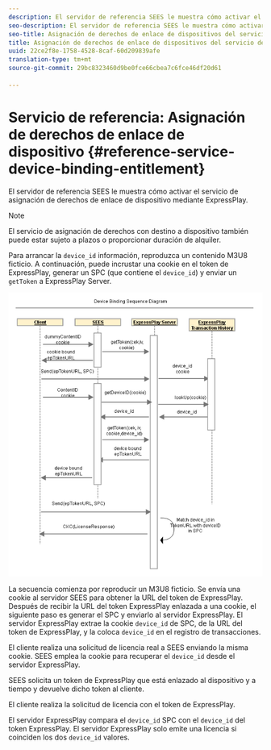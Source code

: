 ```yaml
---
description: El servidor de referencia SEES le muestra cómo activar el servicio de asignación de derechos de enlace de dispositivo mediante ExpressPlay.
seo-description: El servidor de referencia SEES le muestra cómo activar el servicio de asignación de derechos de enlace de dispositivo mediante ExpressPlay.
seo-title: Asignación de derechos de enlace de dispositivos del servicio de referencia
title: Asignación de derechos de enlace de dispositivos del servicio de referencia
uuid: 22ce2f8e-1758-4528-8caf-60d209839afe
translation-type: tm+mt
source-git-commit: 29bc8323460d9be0fce66cbea7c6fce46df20d61

---
```



# Servicio de referencia: Asignación de derechos de enlace de dispositivo {#reference-service-device-binding-entitlement}

El servidor de referencia SEES le muestra cómo activar el servicio de asignación de derechos de enlace de dispositivo mediante ExpressPlay.

>[!NOTE]
>
>El servicio de asignación de derechos con destino a dispositivo también puede estar sujeto a plazos o proporcionar duración de alquiler.

Para arrancar la `device_id` información, reproduzca un contenido M3U8 ficticio. A continuación, puede incrustar una cookie en el token de ExpressPlay, generar un SPC (que contiene el `device_id`) y enviar un `getToken` a ExpressPlay Server.

![](assets/fees-device-binding.png)

La secuencia comienza por reproducir un M3U8 ficticio. Se envía una cookie al servidor SEES para obtener la URL del token de ExpressPlay. Después de recibir la URL del token ExpressPlay enlazada a una cookie, el siguiente paso es generar el SPC y enviarlo al servidor ExpressPlay. El servidor ExpressPlay extrae la cookie `device_id` de SPC, de la URL del token de ExpressPlay, y la coloca `device_id` en el registro de transacciones.

El cliente realiza una solicitud de licencia real a SEES enviando la misma cookie. SEES emplea la cookie para recuperar el `device_id` desde el servidor ExpressPlay.

SEES solicita un token de ExpressPlay que está enlazado al dispositivo y a tiempo y devuelve dicho token al cliente.

El cliente realiza la solicitud de licencia con el token de ExpressPlay.

El servidor ExpressPlay compara el `device_id` SPC con el `device_id` del token ExpressPlay. El servidor ExpressPlay solo emite una licencia si coinciden los dos `device_id` valores.
